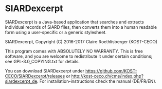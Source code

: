 SIARDexcerpt
============

SIARDexcerpt is a Java-based application that searches and extracts individual records of SIARD files, then converts them into a human readable form using a user-specific or a generic stylesheet.

SIARDexcerpt, Copyright (C) 2016-2017 Claire Roethlisberger (KOST-CECO)

This program comes with ABSOLUTELY NO WARRANTY.
This is free software, and you are welcome to redistribute it under 
certain conditions; see GPL-3.0_COPYING.txt for details.

You can download SIARDexcerpt under https://github.com/KOST-CECO/SIARDexcerpt/releases or http://kost-ceco.ch/cms/index.php?siardexcerpt_de. 
For installation-instructions check the manual (DE/FR/EN).
